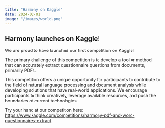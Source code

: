 ```yaml
---
title: "Harmony on Kaggle"
date: 2024-02-01
image: "/images/world.png"
---
```


## Harmony launches on Kaggle!

We are proud to have launched our first competition on Kaggle!

The primary challenge of this competition is to develop a tool or method that can accurately extract questionnaire questions from documents, primarily PDFs.

This competition offers a unique opportunity for participants to contribute to the field of natural language processing and document analysis while developing solutions that have real-world applications. We encourage participants to think creatively, leverage available resources, and push the boundaries of current technologies.

Try your hand at our competition here: https://www.kaggle.com/competitions/harmony-pdf-and-word-questionnaires-extract
